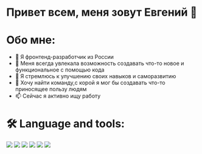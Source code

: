 # Привет всем, меня зовут Евгений 👋

# Обо мне:

- 🔭 Я фронтенд-разработчик из России
- 🌱 Меня всегда увлекала возможность создавать что-то новое и функциональное с помощью кода
- 🤔 Я стремлюсь к улучшению своих навыков и саморазвитию
- 👯 Хочу найти команду,с корой я мог бы создавать что-то приносящее пользу людям
- 📫 Сейчас я активно ищу работу
 
# 🛠 Language and tools:

<img src="https://img.shields.io/badge/javascript-black?style=for-the-badge&logo=JavaScript&logoColor=white"/> <img src="https://img.shields.io/badge/html5-black?style=for-the-badge&logo=html5&logoColor=white"/> <img src="https://img.shields.io/badge/react-black?style=for-the-badge&logo=React&logoColor=white"/> <img src="https://img.shields.io/badge/typescript-black?style=for-the-badge&logo=Typescript&logoColor=white"/> <img src="https://img.shields.io/badge/javascript-black?style=for-the-badge&logo=JavaScript&logoColor=white"/> <img src="https://img.shields.io/badge/javascript-black?style=for-the-badge&logo=JavaScript&logoColor=white"/>
